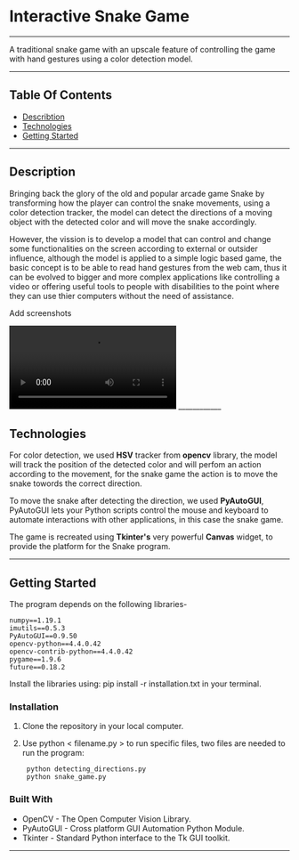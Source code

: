 # Interactive Snake Game

_____


<!-- ## Contributers: 

* Dana Abbadi
* Yazan Alshikha 
* Abedalaziz Alissa -->

<!-- ___________ -->

A traditional snake game with an upscale feature of controlling the game with hand gestures using a color detection model.

______

## Table Of Contents

* [Describtion](#desc)
* [Technologies](#tech)
* [Getting Started](#start)

_________


<a name="desc"></a>

## Description

Bringing back the glory of the old and popular arcade game Snake by transforming how the player can control the snake movements, using a color detection tracker, the model can detect the directions of a moving object with the detected color and will move the snake accordingly.  

However, the vission is to develop a model that can control and change some functionalities on the screen according to external or outsider influence, although the model is applied to a simple logic based game, the basic concept is to be able to read hand gestures from the web cam, thus it can be evolved to bigger and more complex applications like controlling a video or offering useful tools to people with disabilities to the point where they can use thier computers without the need of assistance.

Add screenshots

<video controls="controls">
  <source type="video/mp4" src="assets/game_video.mp4"></source>
  <!-- <source type="video/webm" src="assets/game_video.mp4"></source> -->
  <!-- <p>Your browser does not support the video element.</p> -->
</video>
____________

<a name="tech"></a>

## Technologies

For color detection, we used **HSV** tracker from **opencv** library, the model will track the position of the detected color and will perfom an action according to the movement, for the snake game the action is to move the snake towords the correct direction.

To move the snake after detecting the direction, we used **PyAutoGUI**, PyAutoGUI lets your Python scripts control the mouse and keyboard to automate interactions with other applications, in this case the snake game.

The game is recreated using **Tkinter's** very powerful **Canvas** widget, to provide the platform for the Snake program.

_______________

<a name="start"></a>


## Getting Started

The program depends on the following libraries-

    numpy==1.19.1
    imutils==0.5.3
    PyAutoGUI==0.9.50
    opencv-python==4.4.0.42
    opencv-contrib-python==4.4.0.42
    pygame==1.9.6
    future==0.18.2
    

Install the libraries using: pip install -r installation.txt in your terminal.

### Installation

1. Clone the repository in your local computer.
2. Use python < filename.py > to run specific files, two files are needed to run the program:

        python detecting_directions.py
        python snake_game.py



### Built With

* OpenCV - The Open Computer Vision Library.
* PyAutoGUI - Cross platform GUI Automation Python Module.
* Tkinter - Standard Python interface to the Tk GUI toolkit.

____________






  